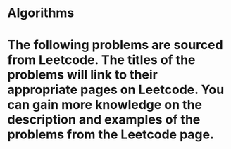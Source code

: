 # Algorithms
# The following problems are sourced from Leetcode. The titles of the problems will link to their appropriate pages on Leetcode. You can gain more knowledge on the description and examples of the problems from the Leetcode page.
